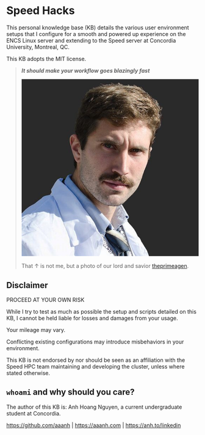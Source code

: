 # Speed Hacks

This personal knowledge base (KB) details the various user environment setups that I configure for a smooth and powered up experience on the ENCS Linux server and extending to the Speed server at Concordia University, Montreal, QC.

This KB adopts the MIT license.

> _**It should make your workflow goes blazingly fast**_
>
> ![theprimeagen](static/theprimeagen.png)
>
> That &uparrow; is not me, but a photo of our lord and savior [theprimeagen](https://twitch.tv/theprimeagen).

## Disclaimer

<div class="warning">

PROCEED AT YOUR OWN RISK

While I try to test as much as possible the setup and scripts detailed on this KB, I cannot be held liable for losses and damages from your usage.

Your mileage may vary.

Conflicting existing configurations may introduce misbehaviors in your environment.

This KB is not endorsed by nor should be seen as an affiliation with the Speed HPC team maintaining and developing the cluster, unless where stated otherwise.

</div>


## `whoami` and why should you care?
The author of this KB is: Anh Hoang Nguyen, a current undergraduate student at Concordia.

<https://github.com/aaanh> | <https://aaanh.com> | <https://anh.to/linkedin>